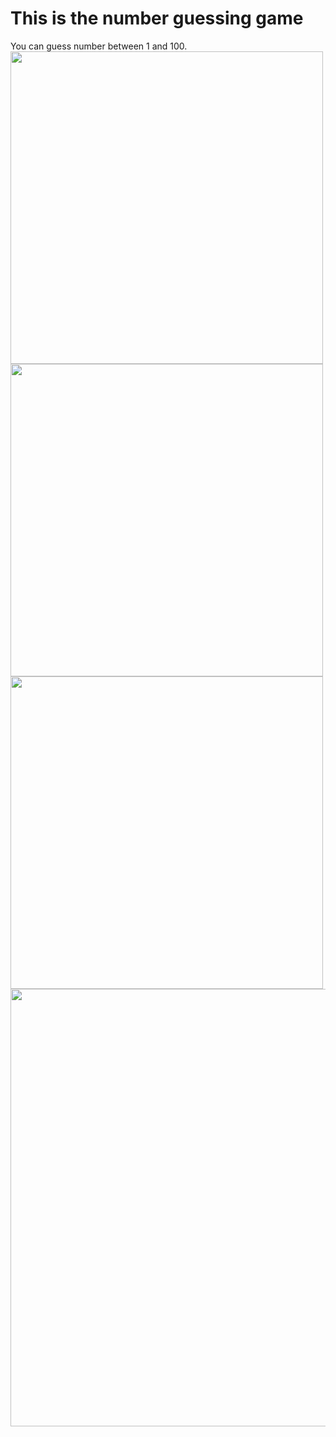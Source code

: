 # This is the number guessing game
You can guess number between 1 and 100.<br>
<img src="https://github.com/justlearningguy/numguessgame/assets/163748552/37fc4080-cf11-43aa-9362-457d1a6cce71" width="500px"><br>
<img src="https://github.com/justlearningguy/numguessgame/assets/163748552/ac62e3a0-bf23-4329-b565-dc8743bb66b9" width="500px"><br>
<img src="https://github.com/justlearningguy/numguessgame/assets/163748552/6b6d1011-d7aa-4faf-a8e8-f4343f4372b5" width="500px"><br>
<img src="https://github.com/justlearningguy/numguessgame/assets/163748552/a751ba04-bcbf-486b-9e0e-578b085a763a" width="700px">



